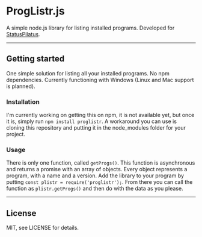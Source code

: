 # ProgListr.js

A simple node.js library for listing installed programs. Developed for [StatusPilatus](https://github.com/PilatusDevs/StatusPilatus).

----
## Getting started

One simple solution for listing all your installed programs. No npm dependencies. Currently functioning with Windows (Linux and Mac support is planned).

### Installation
I'm currently working on getting this on npm, it is not available yet, but once it is, simply run
`npm install proglistr`. A workaround you can use is cloning this repository and putting it in the node_modules folder for your project.

### Usage
There is only one function, called `getProgs()`.
This function is asynchronous and returns a promise with an array of objects. Every object represents a program, with a name and a version. Add the library to your program by putting
`const plistr = require('proglistr');`.
From there you can call the function as `plistr.getProgs()` and then do with the data as you please.

----
## License

MIT, see LICENSE for details.
